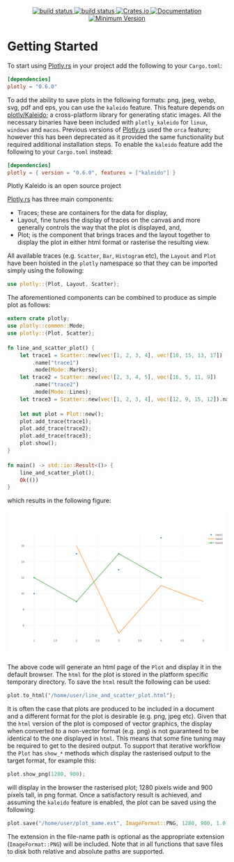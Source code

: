 <div align="center">
    <a href="https://github.com/igiagkiozis/plotly/tree/master">
        <img src="https://img.shields.io/badge/Plotly.rs-master-brightgreen" alt="build status">
    </a>
    <a href="https://github.com/igiagkiozis/plotly/actions">
        <img src="https://github.com/igiagkiozis/plotly/workflows/build/badge.svg" alt="build status">
    </a>
    <a href="https://crates.io/crates/plotly">
        <img src="https://img.shields.io/crates/v/plotly.svg" alt="Crates.io">
    </a>
	<a href="https://docs.rs/plotly">
        <img src="https://docs.rs/plotly/badge.svg" alt="Documentation">
    </a>
    <a href="">
        <img src="https://img.shields.io/badge/Minimum%20Rust%20Version-1.31-brightgreen.svg" alt="Minimum Version">
    </a>
</div>

# Getting Started

To start using [Plotly.rs](https://github.com/igiagkiozis/plotly) in your project add the following to your `Cargo.toml`:

```toml
[dependencies]
plotly = "0.6.0"
```

To add the ability to save plots in the following formats: png, jpeg, webp, svg, pdf and eps, you can use the `kaleido` feature. This feature depends on [plotly/Kaleido](https://github.com/plotly/Kaleido); a cross-platform library for generating static images. All the necessary binaries have been included with `plotly_kaleido` for `linux`, `windows` and `macos`. Previous versions of [Plotly.rs](https://github.com/igiagkiozis/plotly) used the `orca` feature; however this has been deprecated as it provided the same functionality but required additional installation steps. To enable the `kaleido` feature add the following to your `Cargo.toml` instead: 

```toml
[dependencies]
plotly = { version = "0.6.0", features = ["kaleido"] }
```

Plotly Kaleido is an open source project 


[Plotly.rs](https://github.com/igiagkiozis/plotly) has three main components: 

- Traces; these are containers for the data for display,
- Layout, fine tunes the display of traces on the canvas and more generally controls the way that the plot is displayed, and,
- Plot; is the component that brings traces and the layout together to display the plot in either html format or rasterise the resulting view.

All available traces (e.g. `Scatter`, `Bar`, `Histogram` etc), the `Layout` and `Plot` have been hoisted in the `plotly` namespace so that they can be imported simply using the following: 

```rust
use plotly::{Plot, Layout, Scatter};
```

The aforementioned components can be combined to produce as simple plot as follows: 
```rust
extern crate plotly;
use plotly::common::Mode;
use plotly::{Plot, Scatter};

fn line_and_scatter_plot() {
    let trace1 = Scatter::new(vec![1, 2, 3, 4], vec![10, 15, 13, 17])
        .name("trace1")
        .mode(Mode::Markers);
    let trace2 = Scatter::new(vec![2, 3, 4, 5], vec![16, 5, 11, 9])
        .name("trace2")
        .mode(Mode::Lines);
    let trace3 = Scatter::new(vec![1, 2, 3, 4], vec![12, 9, 15, 12]).name("trace3");

    let mut plot = Plot::new();
    plot.add_trace(trace1);
    plot.add_trace(trace2);
    plot.add_trace(trace3);
    plot.show();
}

fn main() -> std::io::Result<()> {
    line_and_scatter_plot();
    Ok(())
}
```

which results in the following figure: 

![line_and_scatter_plot](img/line_and_scatter_plot.png)

The above code will generate an html page of the `Plot` and display it in the default browser. The `html` for the plot is stored in the platform specific temporary directory. To save the `html` result the following can be used: 

```rust
plot.to_html("/home/user/line_and_scatter_plot.html");
```

It is often the case that plots are produced to be included in a document and a different format for the plot is desirable (e.g. png, jpeg etc). Given that the `html` version of the plot is composed of vector graphics, the display when converted to a non-vector format (e.g. png) is not guaranteed to be identical to the one displayed in `html`. This means that some fine tuning may be required to get to the desired output. To support that iterative workflow the `Plot` has `show_*` methods which display the rasterised output to the target format, for example this: 

```rust
plot.show_png(1280, 900);
```

will display in the browser the rasterised plot; 1280 pixels wide and 900 pixels tall, in png format. Once a satisfactory result is achieved, and assuming the `kaleido` feature is enabled, the plot can be saved using the following: 

```rust
plot.save("/home/user/plot_name.ext", ImageFormat::PNG, 1280, 900, 1.0);
```

The extension in the file-name path is optional as the appropriate extension (`ImageFormat::PNG`) will be included. Note that in all functions that save files to disk both relative and absolute paths are supported.
